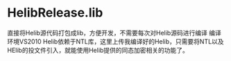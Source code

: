 # HelibRelease.lib
直接将Helib源代码打包成lib，方便开发，不需要每次对Helib源码进行编译 编译环境VS2010
Helib依赖于NTL库，这里上传我编译好的Helib，只需要将NTL以及HElib的投文件引入，就能使用Helib提供的同态加密相关的功能了。
